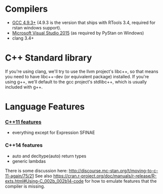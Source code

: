 # Compilers
* [GCC 4.9.3+](https://gcc.gnu.org/gcc-4.9/changes.html) (4.9.3 is the version that ships with RTools 3.4, required for rstan windows support).
* [Microsoft Visual Studio 2015](https://msdn.microsoft.com/en-us/library/hh567368.aspx) (as required by PyStan on Windows)
* clang 3.4+

# C++ Standard library
If you're using clang, we'll try to use the llvm project's libc++, so that means you need to have libc++-dev (or equivalent package) installed. If you're using g++, we'll default to the gcc project's stdlibc++, which is usually included with g++.

# Language Features
### [C++11 features](http://blog.smartbear.com/c-plus-plus/the-biggest-changes-in-c11-and-why-you-should-care/)
* everything except for Expression SFINAE
### C++14 features
* auto and decltype(auto) return types
* generic lambdas


There is some discussion here: http://discourse.mc-stan.org/t/moving-to-c-11-again/75/21
See also https://cran.r-project.org/doc/manuals/r-release/R-exts.html#Using-C_002b_002b14-code for how to emulate features that the compiler is missing.